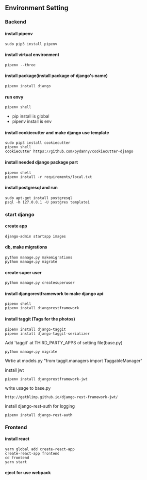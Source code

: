 ## Environment Setting

### Backend

#### install pipenv
```
sudo pip3 install pipenv
```


#### install virtual environment
```
pipenv --three
```

#### install package(install package of django's name)
```
pipenv install django
```

#### run envy
```
pipenv shell
```

- pip install is global
- pipenv install is env

#### install cookiecutter and make django use template
```
sudo pip3 install cookiecutter
pipenv shell
cookiecutter https://github.com/pydanny/cookiecutter-django
```

#### install needed django package part
```
pipenv shell
pipenv install -r requirements/local.txt
```

#### install postgresql and run
```
sudo apt-get install postgresql
psql -h 127.0.0.1 -U postgres template1
```

### start django

#### create app
```
django-admin startapp images
```

#### db, make migrations
```
python manage.py makemigrations
python manage.py migrate
```

#### create super user
```
python manage.py createsuperuser
```

#### install djangorestframework to make django api
```
pipenv shell
pipenv install djangorestframework
```

#### install taggit (Tags for the photos)
```
pipenv install django-taggit
pipenv install django-taggit-serializer
```
Add 'taggit' at THIRD_PARTY_APPS of setting file(base.py)
```
python manage.py migrate
```
Wrtie at models.py "from taggit.managers import TaggableManager"

install jwt
```
pipenv install djangorestframework-jwt
```

write usage to base.py
```
http://getblimp.github.io/django-rest-framework-jwt/
```

install django-rest-auth for logging
```
pipenv install django-rest-auth
```

### Frontend

#### install react
```
yarn global add create-react-app
create-react-app frontend
cd frontend
yarn start
```

#### eject for use webpack
```

```
